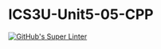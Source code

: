 # ICS3U-Unit5-05-CPP

[![GitHub's Super Linter](https://github.com/michael-clermont1/ICS3U-Unit5-05-CPP/workflows/GitHub's%20Super%20Linter/badge.svg)](https://github.com/michael-clermont1/ICS3U-Unit5-05-CPP/actions)
